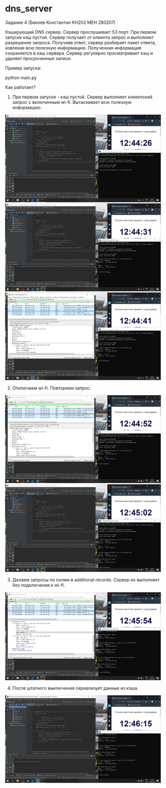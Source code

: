 # dns_server
Задание 4 (Бикоев Константин КН202 МЕН 280207)

Кэширующий DNS сервер. Сервер прослушивает 53 порт. При первом запуске кэш пустой. Сервер получает от клиента запрос и выполняет разрешение запроса. Получивв ответ, сервер разбирает пакет ответа, извлекая всю полезную информацию. Полученная информация сохраняется в кэш сервера. Сервер регулярно просматривает кэш и удаляет просроченные записи.

Пример запуска:

python main.py

Как работает?

1) При первом запуске - кэш пустой. Сервер выполняет клиентский запрос с включенным wi-fi. Вытаскивает всю полезную информацию.

![Первый запуск - кэша нет](screnshoots/1.png)
![Выполняем запрос](screnshoots/2.png)
![Смотрим содержимое ответа](screnshoots/3.png)

2) Отключаем wi-fi. Повторяем запрос.

![Отключили wi-fi](screnshoots/4.png)
![Выполнили повторный запрос](screnshoots/5.png)


3) Делаем запросы по полям в additional records. Сервер их выполняет без подключения к wi-fi.

![Делаем запросы по полям в additional records](screnshoots/6.png)

4) После штатного выключения сериализует данные из кэша.

![Штатное выключение. Кэш сериализуется](screnshoots/8.png)
